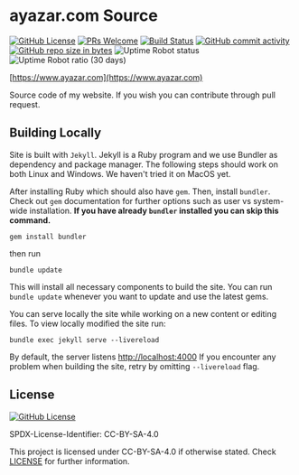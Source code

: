 
# ayazar.com Source

[![GitHub License](https://img.shields.io/github/license/alperyazar/www.svg?style=flat)](https://creativecommons.org/licenses/by-sa/4.0/)
[![PRs Welcome](https://img.shields.io/badge/PRs-welcome-brightgreen.svg?style=flat)](http://makeapullrequest.com)
[![Build Status](https://travis-ci.com/alperyazar/www.svg?branch=master)](https://travis-ci.com/alperyazar/www)
[![GitHub commit activity](https://img.shields.io/github/commit-activity/m/alperyazar/www.svg)](https://github.com/alperyazar/www/graphs/commit-activity)
[![GitHub repo size in bytes](https://img.shields.io/github/repo-size/alperyazar/www.svg)](https://github.com/alperyazar/www)
![Uptime Robot status](https://img.shields.io/uptimerobot/status/m784066757-5d6b061dfaf9531f911b85ca.svg)
![Uptime Robot ratio (30 days)](https://img.shields.io/uptimerobot/ratio/m784066757-5d6b061dfaf9531f911b85ca.svg)

[https://www.ayazar.com](https://www.ayazar.com)

Source code of my website. If you wish you can contribute through pull request.

## Building Locally

Site is built with `Jekyll`. Jekyll is a Ruby program and we use Bundler as
dependency and package manager. The following steps should work on both Linux
and Windows. We haven't tried it on MacOS yet.

After installing Ruby which should also have `gem`. Then, install `bundler`.
Check out `gem` documentation for further options such as user vs system-wide
installation. **If you have already `bundler` installed you can skip this
command.**

```text
gem install bundler
```

then run

```text
bundle update
```

This will install all necessary components to build the site. You can run
`bundle update` whenever you want to update and use the latest gems.

You can serve locally the site while working on a new content or editing files.
To view locally modified the site run:

```text
bundle exec jekyll serve --livereload
```

By default, the server listens [http://localhost:4000](http://localhost:4000)
If you encounter any problem when building the site, retry by omitting
`--livereload` flag.

## License

[![GitHub License](https://img.shields.io/github/license/alperyazar/www.svg?style=flat)](https://creativecommons.org/licenses/by-sa/4.0/)

SPDX-License-Identifier: CC-BY-SA-4.0

This project is licensed under CC-BY-SA-4.0 if otherwise stated.
Check [LICENSE](LICENSE) for further information.
